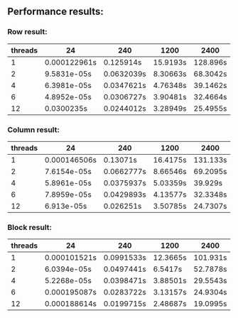 ## Performance results:
### Row result:

|threads|24          |240       |1200    |2400    |
|-------|------------|----------|--------|--------|
|1      |0.000122961s|0.125914s |15.9193s|128.896s|
|2      |9.5831e-05s |0.0632039s|8.30663s|68.3042s|
|4      |6.3981e-05s |0.0347621s|4.76348s|39.1462s|
|6      |4.8952e-05s |0.0306727s|3.90481s|32.4664s|
|12     |0.0300235s  |0.0244012s|3.28949s|25.4955s|

### Column result:
|threads|24          |240       |1200    |2400    |
|-------|------------|----------|--------|--------|
|1      |0.000146506s|0.13071s  |16.4175s|131.133s|
|2      |7.6154e-05s |0.0662777s|8.66546s|69.2095s|
|4      |5.8961e-05s |0.0375937s|5.03359s|39.929s |
|6      |7.8959e-05s |0.0429893s|4.13577s|32.3348s|
|12     |6.913e-05s  |0.026251s |3.50785s|24.7307s|

### Block result:
|threads|24          |240       |1200    |2400    |
|-------|------------|----------|--------|--------|
|1      |0.000101521s|0.0991533s|12.3665s|101.931s|
|2      |6.0394e-05s |0.0497441s|6.5417s |52.7878s|
|4      |5.2268e-05s |0.0398471s|3.88501s|29.5543s|
|6      |0.000195087s|0.0283722s|3.13157s|24.9304s|
|12     |0.000188614s|0.0199715s|2.48687s|19.0995s|
